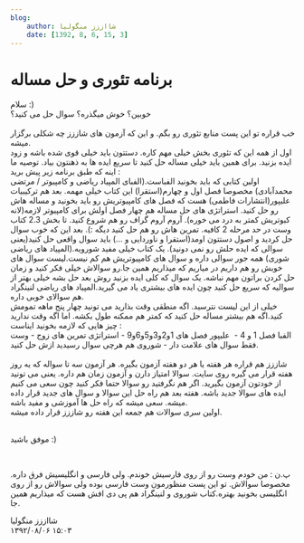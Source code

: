 ```yaml
---
blog:
    author: شااززز منگولیا
    date: [1392, 8, 6, 15, 3]
---
```

# برنامه تئوری و حل مساله

<div class="cnt">
سلام :)<br/>خوبین؟ خوش میگذره؟ سوال حل می کنید؟<br/><br/>خب قراره تو این پست منابع تئوری رو بگم. و این که آزمون های شاززز چه شکلی برگزار میشه.<br/>اول از همه این که تئوری بخش خیلی مهم کاره. دستتون باید خیلی قوی شده باشه و زود ایده بزنید. برای همین باید خیلی مساله حل کنید تا سریع ایده ها به ذهنتون بیاد. توصیه ما اینه که طبق برنامه زیر پیش برید :<br/>اولین کتابی که باید بخونید الفباست.(الفبای المپیاد ریاضی و کامپیوتر / مرتضی محمدآبادی) مخصوصا فصل اول و چهارم(استقرا) این کتاب خیلی مهمه. بعد هم ترکیبیات علیپور(انتشارات فاطمی) هست که فصل های کامپیوتریش رو باید بخونید و مساله هاش رو حل کنید. استراتژی های حل مساله هم چهار فصل اولش برای کامپیوتر لازمه(لانه کبوتریش کمتر به درد می خوره). آروم آروم گراف رو هم شروع کنید. تا بخش 2.3 کتاب وست در حد مرحله 2 کافیه. تمرین هاش رو هم حل کنید دیگه :). بعد این که خوب سوال حل کردید و اصول دستتون اومد(استقرا و ناوردایی و ...) باید سوال واقعی حل کنید(یعنی سوالی که ایده حلش رو نمی دونید). یک کتاب خیلی مفید شورویه.(المپیاد های ریاضی شوری) همه جور سوالی داره و سوال های کامپیوتریش هم کم نیست.لیست سوال های خوبش رو هم داریم در میاریم که میذاریم همین جا.رو سوالاش خیلی فکر کنید و زمان حل کردن براتون مهم نباشه. یک سوال که کلی ایده بزنید روش بعد حل بشه خیلی بهتر از سوالیه که سریع حل کنید چون ایده های بیشتری یاد می گیرید.المپیاد های ریاضی لنینگراد هم سوالای خوبی داره.<br/>خیلی از این لیست نترسید. اگه منطقی وقت بذارید می تونید چهار پنج ماهه تمومش کنید.اگه هم بیشتر مساله حل کنید که کمتر هم ممکنه طول بکشه. اما اگه وقت ندارید چیز هایی که لازمه بخونید ایناست :<br/>الفبا فصل 1 و 4 -  علیپور فصل های 1و2و3و5و6و9 - استراتژی تمرین های زوج - وست فقط سوال های علامت دار - شوروی هم هرچی سوال رسیدید ازش حل کنید.<br/><br/>شاززز هم قراره هر هفته یا هر دو هفته آزمون بگیره. هر آزمون سه تا سواله که یه روز هفته قرار می گیره روی سایت. سوالا امتیاز دارن و آزمون زمان هم داره. یعنی می تونید از خودتون آزمون بگیرید. اگر هم نگرفتید رو سوالا حتما فکر کنید چون سعی می کنیم ایده های سوالا جدید باشه. هفته بعد هم راه حل این سوالا و سوال های جدید قرار داده میشه. سعی میشه که راه حل ها آموزشی و مفید باشه.<br/>اولین سری سوالات هم جمعه این هفته رو شاززز قرار داده میشه.<br/><br/><p>موفق باشید :)</p>
<p><br/></p>
<p>پ.ن : من خودم وست رو از روی فارسیش خوندم. ولی فارسی و انگلیسیش فرق داره. مخصوصا سوالاش. تو این پست منظورمون وست فارسی بوده ولی سوالاش رو از روی انگلیسی بخونید بهتره.کتاب شوروی و لنینگراد هم پی دی افش هست که میذاریم همین جا.</p>
<p></p>
</div>

<div class="blog-info">
    <div class="blog-author">شااززز منگولیا</div>
    <div class="blog-date">۱۳۹۲/۰۸/۰۶ ۱۵:۰۳</div>
</div>

